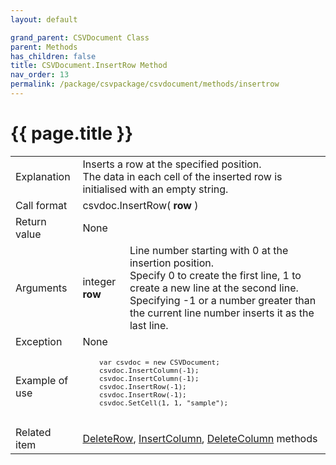 ```yaml
---
layout: default

grand_parent: CSVDocument Class
parent: Methods
has_children: false
title: CSVDocument.InsertRow Method
nav_order: 13
permalink: /package/csvpackage/csvdocument/methods/insertrow
---
```

# {{ page.title }}

<table>
  <tr>
    <td>Explanation</td>
    <td colspan="2">Inserts a row at the specified position.<br>The data in each cell of the inserted row is initialised with an empty string.</td>
  </tr>
  <tr>
    <td>Call format</td>
    <td colspan="2">csvdoc.InsertRow( <b>row </b> )</td>
  </tr>
  <tr>
    <td>Return value</td>
    <td colspan="2">None</td>
  </tr>  
  <tr>
    <td>Arguments</td>
    <td>integer <b>row</b></td>
    <td>Line number starting with 0 at the insertion position.<br>Specify 0 to create the first line, 1 to create a new line at the second line. Specifying -1 or a number greater than the current line number inserts it as the last line.</td>
  </tr>
  <tr>
    <td>Exception</td>
    <td colspan="2">None</td>
  </tr>
  <tr>
    <td>Example of use</td>
    <td colspan="2"><code><pre>
    var csvdoc = new CSVDocument;
    csvdoc.InsertColumn(-1);
    csvdoc.InsertColumn(-1);
    csvdoc.InsertRow(-1);
    csvdoc.InsertRow(-1);
    csvdoc.SetCell(1, 1, "sample");
    </pre></code></td>
  </tr>
  <tr>
    <td>Related item</td>
    <td colspan="2"><a href="/package/csvpackage/csvdocument/methods/deleterow">DeleteRow</a>, <a href="/package/csvpackage/csvdocument/methods/insertcolumn">InsertColumn</a>, <a href="/package/csvpackage/csvdocument/methods/deletecolumn">DeleteColumn</a> methods</td>
  </tr>
</table>



